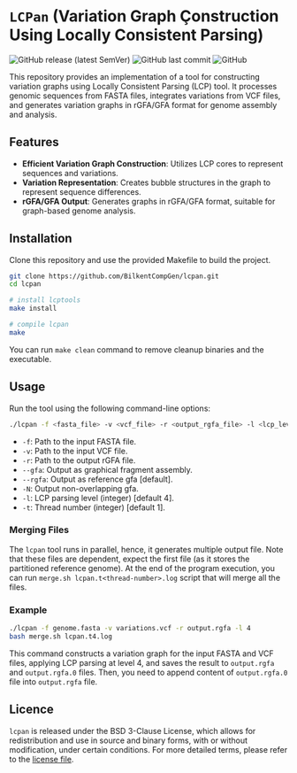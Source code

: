 # `LCPan` (Variation Graph Çonstruction Using Locally Consistent Parsing)  
![GitHub release (latest SemVer)](https://img.shields.io/github/v/release/BilkentCompGen/lcpan)
![GitHub last commit](https://img.shields.io/github/last-commit/BilkentCompGen/lcpan)
![GitHub](https://img.shields.io/github/license/BilkentCompGen/lcpan)

This repository provides an implementation of a tool for constructing variation graphs using Locally Consistent Parsing (LCP) tool. It processes genomic sequences from FASTA files, integrates variations from VCF files, and generates variation graphs in rGFA/GFA format for genome assembly and analysis.

## Features

- **Efficient Variation Graph Construction**: Utilizes LCP cores to represent sequences and variations.
- **Variation Representation**: Creates bubble structures in the graph to represent sequence differences.
- **rGFA/GFA Output**: Generates graphs in rGFA/GFA format, suitable for graph-based genome analysis.

## Installation

Clone this repository and use the provided Makefile to build the project.  

```sh
git clone https://github.com/BilkentCompGen/lcpan.git
cd lcpan

# install lcptools
make install

# compile lcpan
make
```

You can run `make clean` command to remove cleanup binaries and the executable.

## Usage

Run the tool using the following command-line options:

```sh
./lcpan -f <fasta_file> -v <vcf_file> -r <output_rgfa_file> -l <lcp_level> -t <thread_number>  [--rgfa | --gfa]
```

- `-f`: Path to the input FASTA file.
- `-v`: Path to the input VCF file.
- `-r`: Path to the output rGFA file.
- `--gfa`: Output as graphical fragment assembly.
- `--rgfa`: Output as reference gfa [default].
- `-N`: Output non-overlapping gfa.
- `-l`: LCP parsing level (integer) [default 4].
- `-t`: Thread number (integer) [default 1].

### Merging Files

The `lcpan` tool runs in parallel, hence, it generates multiple output file. Note that these files are dependent, expect the first file (as it stores the partitioned reference genome). At the end of the program execution, you can run `merge.sh lcpan.t<thread-number>.log` script that will merge all the files.

### Example

```sh
./lcpan -f genome.fasta -v variations.vcf -r output.rgfa -l 4
bash merge.sh lcpan.t4.log
```

This command constructs a variation graph for the input FASTA and VCF files, applying LCP parsing at level 4, and saves the result to `output.rgfa` and `output.rgfa.0` files. Then, you need to append content of `output.rgfa.0` file into `output.rgfa` file.

## Licence

`lcpan` is released under the BSD 3-Clause License, which allows for redistribution and use in source and binary forms, with or without modification, under certain conditions. For more detailed terms, please refer to the [license file](https://github.com/BilkentCompGen/lcpan/blob/main/LICENSE).